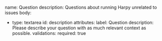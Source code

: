 name: Question
description: Questions about running Harpy unrelated to issues
body:
  - type: textarea
    id: description
    attributes:
      label: Question
      description: Please describe your question with as much relevant context as possible.
    validations:
      required: true
